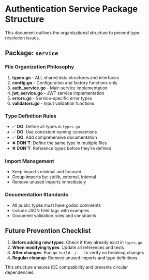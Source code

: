# Authentication Service Package Structure

This document outlines the organizational structure to prevent type resolution issues.

## Package: `service`

### File Organization Philosophy

1. **types.go** - ALL shared data structures and interfaces
2. **config.go** - Configuration and factory functions only
3. **auth_service.go** - Main service implementation
4. **jwt_service.go** - JWT service implementation
5. **errors.go** - Service-specific error types
6. **validators.go** - Input validation functions

### Type Definition Rules

- ✅ **DO**: Define all types in `types.go`
- ✅ **DO**: Use consistent naming conventions
- ✅ **DO**: Add comprehensive documentation
- ❌ **DON'T**: Define the same type in multiple files
- ❌ **DON'T**: Reference types before they're defined

### Import Management

- Keep imports minimal and focused
- Group imports by: stdlib, external, internal
- Remove unused imports immediately

### Documentation Standards

- All public types must have godoc comments
- Include JSON field tags with examples
- Document validation rules and constraints

## Future Prevention Checklist

1. **Before adding new types**: Check if they already exist in `types.go`
2. **When modifying types**: Update all references and tests
3. **After changes**: Run `go build ./...` to verify no breaking changes
4. **Regular cleanup**: Remove unused imports and type definitions

This structure ensures IDE compatibility and prevents circular dependencies.